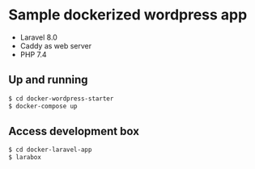 # Sample dockerized wordpress app

- Laravel 8.0
- Caddy as web server
- PHP 7.4

## Up and running

```bash
$ cd docker-wordpress-starter
$ docker-compose up
```

## Access development box

```bash
$ cd docker-laravel-app
$ larabox
```
